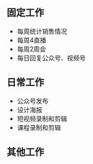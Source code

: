 ## 固定工作

- 每周统计销售情况
- 每周4直播
- 每周2周会
- 每日回复公众号、视频号


## 日常工作

- 公众号发布
- 设计海报
- 短视频录制和剪辑
- 课程录制和剪辑


## 其他工作
